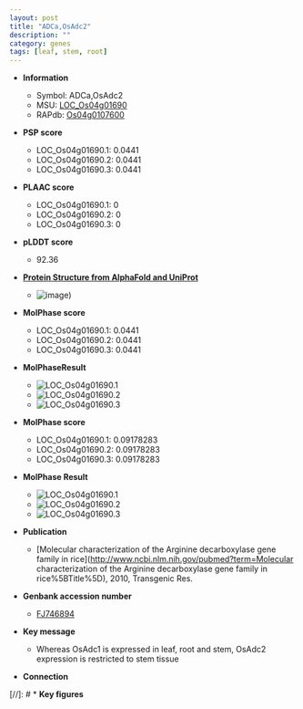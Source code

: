 ```yaml
---
layout: post
title: "ADCa,OsAdc2"
description: ""
category: genes
tags: [leaf, stem, root]
---
```


* **Information**  
    + Symbol: ADCa,OsAdc2  
    + MSU: [LOC_Os04g01690](http://rice.plantbiology.msu.edu/cgi-bin/ORF_infopage.cgi?orf=LOC_Os04g01690)  
    + RAPdb: [Os04g0107600](http://rapdb.dna.affrc.go.jp/viewer/gbrowse_details/irgsp1?name=Os04g0107600)  

* **PSP score** 
    + LOC_Os04g01690.1: 0.0441 
    + LOC_Os04g01690.2: 0.0441 
    + LOC_Os04g01690.3: 0.0441 

* **PLAAC score**  
    + LOC_Os04g01690.1: 0 
    + LOC_Os04g01690.2: 0 
    + LOC_Os04g01690.3: 0 

* **pLDDT score**
    + 92.36

* **[Protein Structure from AlphaFold and UniProt](https://www.uniprot.org/uniprotkb/Q7XRA1/entry#structure)**
    + ![image](https://ricepsp.github.io/images/Q7/AF-Q7XRA1-F1.png))

* **MolPhase score**
    + LOC_Os04g01690.1: 0.0441
    + LOC_Os04g01690.2: 0.0441
    + LOC_Os04g01690.3: 0.0441

* **MolPhaseResult**
    + ![LOC_Os04g01690.1](https://ricepsp.github.io/pictures/LOC_Os04g/LOC_Os04g01690.1.png)
    + ![LOC_Os04g01690.2](https://ricepsp.github.io/pictures/LOC_Os04g/LOC_Os04g01690.2.png)
    + ![LOC_Os04g01690.3](https://ricepsp.github.io/pictures/LOC_Os04g/LOC_Os04g01690.3.png)

* **MolPhase score**
    + LOC_Os04g01690.1: 0.09178283
    + LOC_Os04g01690.2: 0.09178283
    + LOC_Os04g01690.3: 0.09178283

* **MolPhase Result**
    + ![LOC_Os04g01690.1](https://304243504.github.io/Pictures/LOC_Os04g/LOC_Os04g01690.1.png)
    + ![LOC_Os04g01690.2](https://304243504.github.io/Pictures/LOC_Os04g/LOC_Os04g01690.2.png)
    + ![LOC_Os04g01690.3](https://304243504.github.io/Pictures/LOC_Os04g/LOC_Os04g01690.3.png)

* **Publication**  
    + [Molecular characterization of the Arginine decarboxylase gene family in rice](http://www.ncbi.nlm.nih.gov/pubmed?term=Molecular characterization of the Arginine decarboxylase gene family in rice%5BTitle%5D), 2010, Transgenic Res.

* **Genbank accession number**  
    + [FJ746894](http://www.ncbi.nlm.nih.gov/nuccore/FJ746894)

* **Key message**  
    + Whereas OsAdc1 is expressed in leaf, root and stem, OsAdc2 expression is restricted to stem tissue

* **Connection**  

[//]: # * **Key figures**  



